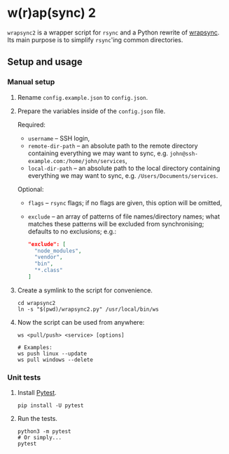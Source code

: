 # w(r)ap(sync) 2

`wrapsync2` is a wrapper script for `rsync` and a Python rewrite of
[wrapsync][wrapsync]. Its main purpose is to simplify `rsync`'ing common
directories.

## Setup and usage

### Manual setup

1. Rename `config.example.json` to `config.json`.

1. Prepare the variables inside of the `config.json` file.

   Required:

   - `username` – SSH login,
   - `remote-dir-path` – an absolute path to the remote directory containing
     everything we may want to sync, e.g. `john@ssh-example.com:/home/john/services`,
   - `local-dir-path` – an absolute path to the local directory containing
     everything we may want to sync, e.g. `/Users/Documents/services`.

   Optional:

   - `flags` – `rsync` flags; if no flags are given, this option will be
     omitted,
   - `exclude` – an array of patterns of file names/directory names; what
     matches these patterns will be excluded from synchronising; defaults to no
     exclusions; e.g.:

     ```json
     "exclude": [
       "node_modules",
       "vendor",
       "bin",
       "*.class"
     ]
     ```

1. Create a symlink to the script for convenience.

   ```console
   cd wrapsync2
   ln -s "$(pwd)/wrapsync2.py" /usr/local/bin/ws
   ```

1. Now the script can be used from anywhere:

   ```console
   ws <pull/push> <service> [options]

   # Examples:
   ws push linux --update
   ws pull windows --delete
   ```

### Unit tests

1. Install [Pytest][pytest].

   ```console
   pip install -U pytest
   ```

1. Run the tests.

   ```console
   python3 -m pytest
   # Or simply...
   pytest
   ```

[pytest]: https://docs.pytest.org
[wrapsync]: https://github.com/amrwc/wrapsync
